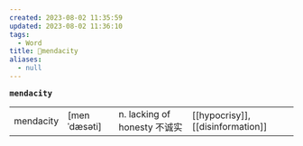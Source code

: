 ```yaml
---
created: 2023-08-02 11:35:59
updated: 2023-08-02 11:36:10
tags:
  - Word
title: 📖mendacity
aliases:
  - null
---
```


<pre><strong>mendacity</strong></pre>
|   |   |   |   |
|---|---|---|---|
|mendacity|[menˈdæsəti]|n. lacking of honesty 不诚实|[[hypocrisy]], [[disinformation]]|